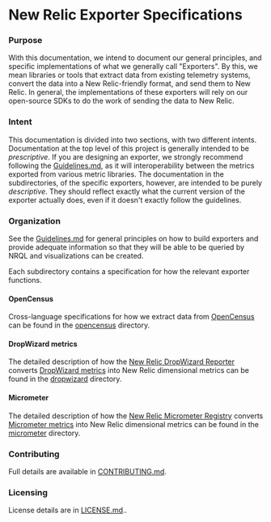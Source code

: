 # New Relic Exporter Specifications

### Purpose
With this documentation, we intend to document our general principles, and specific implementations of what we generally
call "Exporters". By this, we mean libraries or tools that extract data from existing telemetry systems, convert the
data into a New Relic-friendly format, and send them to New Relic. In general, the implementations of these exporters
will rely on our open-source SDKs to do the work of sending the data to New Relic.

### Intent
This documentation is divided into two sections, with two different intents. Documentation at the top level of this project
is generally intended to be _prescriptive_. If you are designing an exporter, we strongly recommend following
the [Guidelines.md](Guidelines.md), as it will interoperability between the metrics exported from various metric libraries. 
The documentation in the subdirectories, of the specific exporters, however, 
are intended to be purely _descriptive_. They should reflect exactly what the current version of the exporter 
actually does, even if it doesn't exactly follow the guidelines. 

### Organization
See the [Guidelines.md](Guidelines.md) for general principles on how to build exporters and
provide adequate information so that they will be able to be queried by NRQL and visualizations can be created.

Each subdirectory contains a specification for how the relevant exporter functions.

#### OpenCensus
Cross-language specifications for how we extract data from [OpenCensus](https://opencensus.io/) can be found in the
[opencensus](opencensus) directory.

#### DropWizard metrics
The detailed description of how the [New Relic DropWizard Reporter](https://github.com/newrelic/dropwizard-metrics-newrelic)
converts [DropWizard metrics](https://metrics.dropwizard.io) into New Relic dimensional metrics
can be found in the [dropwizard](dropwizard) directory.

#### Micrometer
The detailed description of how the [New Relic Micrometer Registry](https://github.com/newrelic/micrometer-registry-newrelic)
converts [Micrometer metrics](https://micrometer.io/) into New Relic dimensional metrics
can be found in the [micrometer](micrometer) directory.

### Contributing
Full details are available in [CONTRIBUTING.md](CONTRIBUTING.md).

### Licensing
License details are in [LICENSE.md](LICENSE.md)..
